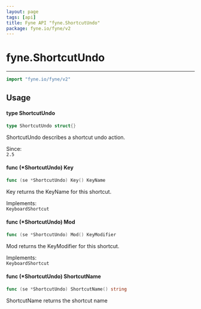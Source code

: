 ```yaml
---
layout: page
tags: [api]
title: Fyne API "fyne.ShortcutUndo"
package: fyne.io/fyne/v2
---
```


# fyne.ShortcutUndo
---
```go
import "fyne.io/fyne/v2"
```

## Usage

#### type ShortcutUndo

```go
type ShortcutUndo struct{}
```

ShortcutUndo describes a shortcut undo action.


<div class="since">Since: <code>
2.5</code></div>

#### func (*ShortcutUndo) Key

```go
func (se *ShortcutUndo) Key() KeyName
```
Key returns the KeyName for this shortcut.


<div class="implements">Implements: <code>
KeyboardShortcut</code></div>

#### func (*ShortcutUndo) Mod

```go
func (se *ShortcutUndo) Mod() KeyModifier
```
Mod returns the KeyModifier for this shortcut.


<div class="implements">Implements: <code>
KeyboardShortcut</code></div>

#### func (*ShortcutUndo) ShortcutName

```go
func (se *ShortcutUndo) ShortcutName() string
```
ShortcutName returns the shortcut name
